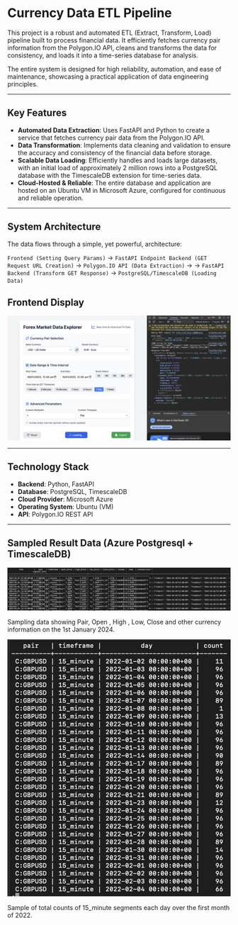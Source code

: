 

# Currency Data ETL Pipeline

This project is a robust and automated ETL (Extract, Transform, Load) pipeline built to process financial data. It efficiently fetches currency pair information from the Polygon.IO API, cleans and transforms the data for consistency, and loads it into a time-series database for analysis.

The entire system is designed for high reliability, automation, and ease of maintenance, showcasing a practical application of data engineering principles.

---

## Key Features

* **Automated Data Extraction**: Uses FastAPI and Python to create a service that fetches currency pair data from the Polygon.IO API.
* **Data Transformation**: Implements data cleaning and validation to ensure the accuracy and consistency of the financial data before storage.
* **Scalable Data Loading**: Efficiently handles and loads large datasets, with an initial load of approximately 2 million rows into a PostgreSQL database with the TimescaleDB extension for time-series data.
* **Cloud-Hosted & Reliable**: The entire database and application are hosted on an Ubuntu VM in Microsoft Azure, configured for continuous and reliable operation.

---

## System Architecture

The data flows through a simple, yet powerful, architecture:

`Frontend (Setting Query Params)` -> `FastAPI Endpoint Backend (GET Request URL Creation)` -> `Polygon.IO API (Data Extraction)`  -> -> `FastAPI Backend (Transform GET Response)` -> `PostgreSQL/TimescaleDB (Loading Data)`

## Frontend Display
![Frontend Display](/images/frontend.png)

---

## Technology Stack

* **Backend**: Python, FastAPI
* **Database**: PostgreSQL, TimescaleDB
* **Cloud Provider**: Microsoft Azure
* **Operating System**: Ubuntu (VM)
* **API**: Polygon.IO REST API

---

## Sampled Result Data (Azure Postgresql + TimescaleDB)
![DemoData Display](/images/demoData.jpeg)

Sampling data showing Pair, Open , High , Low, Close and other currency information on the 1st January 2024.


![timeframeData Display](/images/timeframeData.jpeg)

Sample of total counts of 15_minute segments each day over the first month of 2022.
